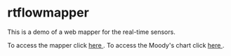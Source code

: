 # rtflowmapper
This is a demo of a web mapper for the real-time sensors.

To access the mapper click <a href="https://techwarms.github.io/rtflowmapper/webmap.html"> here </a>.
To access the Moody's chart click <a href="https://techwarms.github.io/rtflowmapper/Moody's.html"> here </a>.
